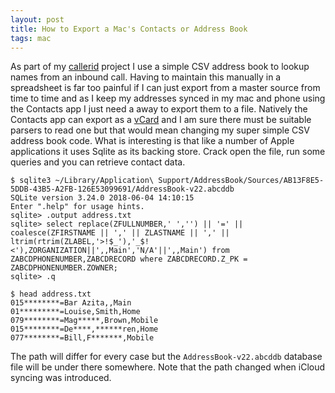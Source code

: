 ```yaml
---
layout: post
title: How to Export a Mac's Contacts or Address Book
tags: mac
---
```

As part of my [callerid](https://github.com/eharrow/callerid) project I use a simple CSV address book to lookup names from an inbound call.  Having to maintain this manually in a spreadsheet is far too painful if I can just export from a master source from time to time and as I keep my addresses synced in my mac and phone using the Contacts app I just need a away to export them to a file.  Natively the Contacts app can export as a [vCard](https://en.wikipedia.org/wiki/VCard) and I am sure there must be suitable parsers to read one but that would mean changing my super simple CSV address book code.  What is interesting is that like a number of Apple applications it uses Sqlite as its backing store.  Crack open the file, run some queries and you can retrieve contact data.

```terminal
$ sqlite3 ~/Library/Application\ Support/AddressBook/Sources/AB13F8E5-5DDB-43B5-A2FB-126E53099691/AddressBook-v22.abcddb
SQLite version 3.24.0 2018-06-04 14:10:15
Enter ".help" for usage hints.
sqlite> .output address.txt  
sqlite> select replace(ZFULLNUMBER,' ','') || '=' || coalesce(ZFIRSTNAME || ',' || ZLASTNAME || ',' || ltrim(rtrim(ZLABEL,'>!$_'),'_$!<'),ZORGANIZATION||',,Main','N/A'||',,Main') from ZABCDPHONENUMBER,ZABCDRECORD where ZABCDRECORD.Z_PK = ZABCDPHONENUMBER.ZOWNER;
sqlite> .q

$ head address.txt
015********=Bar Azita,,Main
01*********=Louise,Smith,Home
079********=Mag*****,Brown,Mobile
015********=De****,******ren,Home
077********=Bill,F*******,Mobile
```

The path will differ for every case but the `AddressBook-v22.abcddb` database file will be under there somewhere.  Note that the path changed when iCloud syncing was introduced.
